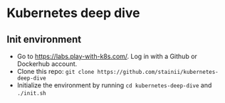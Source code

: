 # Kubernetes deep dive

## Init environment
* Go to https://labs.play-with-k8s.com/. Log in with a Github or Dockerhub account.
* Clone this repo: `git clone https://github.com/stainii/kubernetes-deep-dive`
* Initialize the environment by running `cd kubernetes-deep-dive` and `./init.sh`
